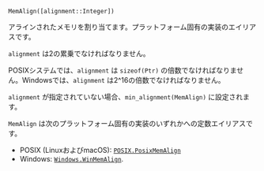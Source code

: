 ```
MemAlign([alignment::Integer])
```

アラインされたメモリを割り当てます。プラットフォーム固有の実装のエイリアスです。

`alignment` は2の累乗でなければなりません。

POSIXシステムでは、`alignment` は `sizeof(Ptr)` の倍数でなければなりません。Windowsでは、`alignment` は2^16の倍数でなければなりません。

`alignment` が指定されていない場合、`min_alignment(MemAlign)` に設定されます。

`MemAlign` は次のプラットフォーム固有の実装のいずれかへの定数エイリアスです。

  * POSIX (LinuxおよびmacOS): [`POSIX.PosixMemAlign`](@ref)
  * Windows: [`Windows.WinMemAlign`](@ref).
